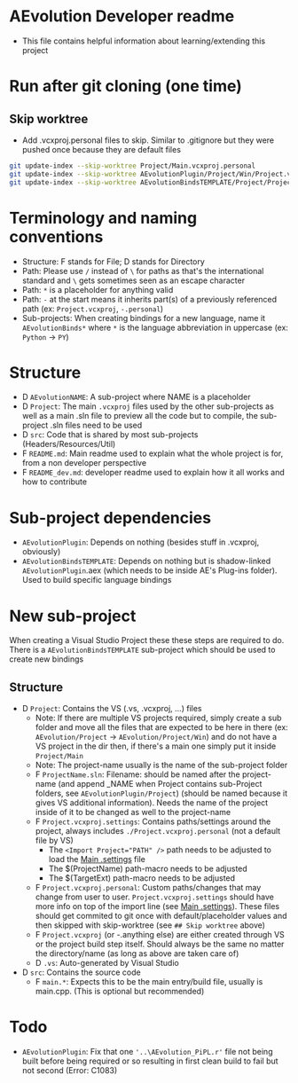 # AEvolution Developer readme
- This file contains helpful information about learning/extending this project

# Run after git cloning (one time)
## Skip worktree
- Add .vcxproj.personal files to skip. Similar to .gitignore but they were pushed once because they are default files
```sh
git update-index --skip-worktree Project/Main.vcxproj.personal
git update-index --skip-worktree AEvolutionPlugin/Project/Win/Project.vcxproj.personal
git update-index --skip-worktree AEvolutionBindsTEMPLATE/Project/Project.vcxproj.personal
```
# Terminology and naming conventions
- Structure: F stands for File; D stands for Directory
- Path: Please use `/` instead of `\` for paths as that's the international standard and `\` gets sometimes seen as an escape character
- Path: `*` is a placeholder for anything valid
- Path: `-` at the start means it inherits part(s) of a previously referenced path (ex: `Project.vcxproj`, `-.personal`)
- Sub-projects: When creating bindings for a new language, name it `AEvolutionBinds*` where `*` is the language abbreviation in uppercase (ex: `Python` -> `PY`)

# Structure 
- D `AEvolutionNAME`: A sub-project where NAME is a placeholder
- D `Project`: The main `.vcxproj` files used by the other sub-projects as well as a main .sln file to preview all the code but to compile, the sub-project .sln files need to be used
- D `src`: Code that is shared by most sub-projects (Headers/Resources/Util)
- F `README.md`: Main readme used to explain what the whole project is for, from a non developer perspective
- F `README_dev.md`: developer readme used to explain how it all works and how to contribute

# Sub-project dependencies
- `AEvolutionPlugin`: Depends on nothing (besides stuff in .vcxproj, obviously)
- `AEvolutionBindsTEMPLATE`: Depends on nothing but is shadow-linked `AEvolutionPlugin`.aex (which needs to be inside AE's Plug-ins folder). Used to build specific language bindings

# New sub-project
When creating a Visual Studio Project these these steps are required to do. There is a `AEvolutionBindsTEMPLATE` sub-project which should be used to create new bindings
## Structure
- D `Project`: Contains the VS (.vs, .vcxproj, ...) files
  - Note: If there are multiple VS projects required, simply create a sub folder and move all the files that are expected to be here in there (ex: `AEvolution/Project` -> `AEvolution/Project/Win`) and do not have a VS project in the dir then, if there's a main one simply put it inside `Project/Main`
  - Note: The project-name usually is the name of the sub-project folder
  - F `ProjectName.sln`: Filename: should be named after the project-name (and append _NAME when Project contains sub-Project folders, see `AEvolutionPlugin/Project`) (should be named because it gives VS additional information). Needs the name of the project inside of it to be changed as well to the project-name
  - F `Project.vcxproj.settings`: Contains paths/settings around the project, always includes `./Project.vcxproj.personal` (not a default file by VS)
    - The `<Import Project="PATH" />` path needs to be adjusted to load the [Main .settings](./Main.vcxproj.settings) file
    - The $(ProjectName) path-macro needs to be adjusted
    - The $(TargetExt) path-macro needs to be adjusted
  - F `Project.vcxproj.personal`: Custom paths/changes that may change from user to user. `Project.vcxproj.settings` should have more info on top of the import line (see [Main .settings](./Main.vcxproj.settings)). These files should get commited to git once with default/placeholder values and then skipped with skip-worktree (see `## Skip worktree` above)
  - F `Project.vcxproj` (or -.anything else) are either created through VS or the project build step itself. Should always be the same no matter the directory/name (as long as above are taken care of)
  - D `.vs`: Auto-generated by Visual Studio
- D `src`: Contains the source code
  - F `main.*`: Expects this to be the main entry/build file, usually is main.cpp. (This is optional but recommended)

# Todo
- `AEvolutionPlugin`: Fix that one `'..\AEvolution_PiPL.r'` file not being built before being required or so resulting in first clean build to fail but not second (Error: C1083)
